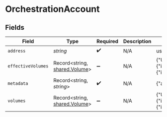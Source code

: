# OrchestrationAccount


## Fields

| Field                                                                                       | Type                                                                                        | Required                                                                                    | Description                                                                                 | Example                                                                                     |
| ------------------------------------------------------------------------------------------- | ------------------------------------------------------------------------------------------- | ------------------------------------------------------------------------------------------- | ------------------------------------------------------------------------------------------- | ------------------------------------------------------------------------------------------- |
| `address`                                                                                   | *string*                                                                                    | :heavy_check_mark:                                                                          | N/A                                                                                         | users:001                                                                                   |
| `effectiveVolumes`                                                                          | Record<string, [shared.Volume](../../../sdk/models/shared/volume.md)>                       | :heavy_minus_sign:                                                                          | N/A                                                                                         | {"USD":{"input":100,"output":10,"balance":90},"EUR":{"input":100,"output":10,"balance":90}} |
| `metadata`                                                                                  | Record<string, *string*>                                                                    | :heavy_check_mark:                                                                          | N/A                                                                                         | {"admin":"true"}                                                                            |
| `volumes`                                                                                   | Record<string, [shared.Volume](../../../sdk/models/shared/volume.md)>                       | :heavy_minus_sign:                                                                          | N/A                                                                                         | {"USD":{"input":100,"output":10,"balance":90},"EUR":{"input":100,"output":10,"balance":90}} |